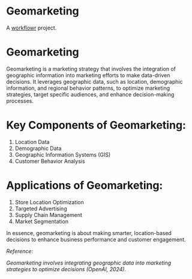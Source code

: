 # Geomarketing

A [workflowr][] project.

[workflowr]: https://ohm-np.github.io/Geomarketing/

# Geomarketing

Geomarketing is a marketing strategy that involves the integration of geographic information into marketing efforts to make data-driven decisions. It leverages geographic data, such as location, demographic information, and regional behavior patterns, to optimize marketing strategies, target specific audiences, and enhance decision-making processes.

# Key Components of Geomarketing:

1. Location Data
2. Demographic Data
3. Geographic Information Systems (GIS)
4. Customer Behavior Analysis

# Applications of Geomarketing:

1. Store Location Optimization
2. Targeted Advertising
3. Supply Chain Management
4. Market Segmentation

In essence, geomarketing is about making smarter, location-based decisions to enhance business performance and customer engagement. 

_Reference:_

_Geomarketing involves integrating geographic data into marketing strategies to optimize decisions (OpenAI, 2024)._
